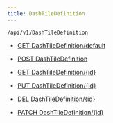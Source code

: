 ```yaml
---
title: DashTileDefinition
---
```


```http
/api/v1/DashTileDefinition
```




* [GET DashTileDefinition/default](v1DashTileDefinition_DefaultDashTileDefinition.md)

* [POST DashTileDefinition](v1DashTileDefinition_PostDashTileDefinition.md)

* [GET DashTileDefinition/{id}](v1DashTileDefinition_GetDashTileDefinition.md)

* [PUT DashTileDefinition/{id}](v1DashTileDefinition_PutDashTileDefinition.md)

* [DEL DashTileDefinition/{id}](v1DashTileDefinition_DeleteDashTileDefinition.md)

* [PATCH DashTileDefinition/{id}](v1DashTileDefinition_PatchDashTileDefinition.md)